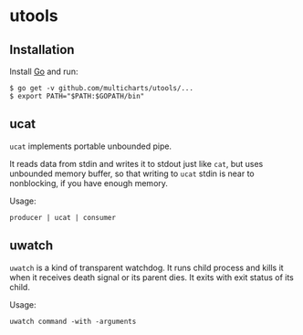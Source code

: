 # utools

## Installation

Install [Go](https://golang.org/) and run:

    $ go get -v github.com/multicharts/utools/...
    $ export PATH="$PATH:$GOPATH/bin"

## ucat

`ucat` implements portable unbounded pipe.

It reads data from stdin and writes it to stdout just like `cat`, but uses unbounded memory buffer, so that writing to `ucat` stdin is near to nonblocking, if you have enough memory.

Usage:

    producer | ucat | consumer

## uwatch

`uwatch` is a kind of transparent watchdog. It runs child process and kills it when it receives death signal or its parent dies. It exits with exit status of its child.

Usage:

    uwatch command -with -arguments
